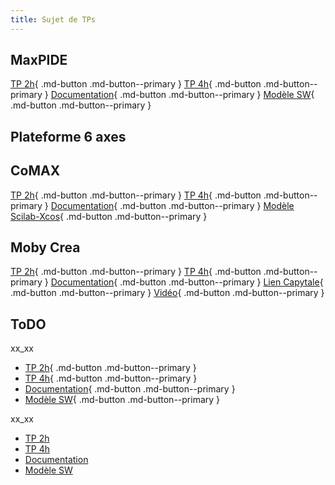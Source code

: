 ```yaml
---
title: Sujet de TPs
---
```


[comment]: <> (Page manuelle)


## MaxPIDE

[TP 2h](https://github.com/xpessoles/PSI_Preparation_Oral/blob/main/TPs_2024/11_MaxPID/11_MaxPID_2h.pdf){ .md-button .md-button--primary }
[TP 4h](https://github.com/xpessoles/PSI_Preparation_Oral/blob/main/TPs_2024/11_MaxPID/11_MaxPID_4h.pdf){ .md-button .md-button--primary }
[Documentation](https://github.com/xpessoles/TP_Documents_PSI/blob/master/11_MaxpidE/11_MaxPIDE_Documentation.pdf){ .md-button .md-button--primary }
[Modèle SW](https://github.com/xpessoles/TP_Documents_PSI/blob/master/11_MaxpidE/Maxpid-V2_SolidWorks_V1.zip){ .md-button .md-button--primary }


## Plateforme 6 axes

## CoMAX

[TP 2h](https://github.com/xpessoles/PSI_Preparation_Oral/blob/main/TPs_2024/04_CoMAX/04_CoMAX_2h.pdf){ .md-button .md-button--primary }
[TP 4h](https://github.com/xpessoles/PSI_Preparation_Oral/blob/main/TPs_2024/04_CoMAX/04_CoMAX_4h.pdf){ .md-button .md-button--primary }
[Documentation](https://github.com/xpessoles/TP_Documents_PSI/blob/master/04_CoMAX/04_CoMAX_Documentation.pdf){ .md-button .md-button--primary }
[Modèle Scilab-Xcos](https://github.com/xpessoles/TP_Documents_PSI/blob/master/04_CoMAX/04_CoMAX_XCOS.zip){ .md-button .md-button--primary }

## Moby Crea

[TP 2h](https://github.com/xpessoles/PSI_Preparation_Oral/blob/main/TPs_2024/13_Moby_Crea/13_Moby_Crea_2h.pdf){ .md-button .md-button--primary } 
[TP 4h](https://github.com/xpessoles/PSI_Preparation_Oral/blob/main/TPs_2024/xx_xx/xx_4h.pdf){ .md-button .md-button--primary }
[Documentation](https://github.com/xpessoles/TP_Documents_PSI/blob/master/13_Moby_Crea/13_Documentation_Moby.pdf){ .md-button .md-button--primary }
[Lien Capytale](https://capytale2.ac-paris.fr/web/c/11e1-3612495){ .md-button .md-button--primary }
[Vidéo](https://github.com/xpessoles/TP_Sujets/blob/main/04_ResolutionCinematique/13_04_01/13_04_01_CarRide.mp4){ .md-button .md-button--primary }



## ToDO


<div class="grid cards" markdown>

xx_xx
- [TP 2h](https://github.com/xpessoles/PSI_Preparation_Oral/blob/main/TPs_2024/xx_xx/_2h.pdf){ .md-button .md-button--primary }
- [TP 4h](https://github.com/xpessoles/PSI_Preparation_Oral/blob/main/TPs_2024/xx_xx/xx_4h.pdf){ .md-button .md-button--primary }
- [Documentation](https://github.com/xpessoles/TP_Documents_PSI/blob/master/xx_xx/xx_xx_Documentation.pdf){ .md-button .md-button--primary }
- [Modèle SW](https://github.com/xpessoles/TP_Documents_PSI/blob/master/xx_xx/xx){ .md-button .md-button--primary }

</div>


<div class="grid cards" markdown>

xx_xx
- [TP 2h](https://github.com/xpessoles/PSI_Preparation_Oral/blob/main/TPs_2024/xx_xx/_2h.pdf)
- [TP 4h](https://github.com/xpessoles/PSI_Preparation_Oral/blob/main/TPs_2024/xx_xx/xx_4h.pdf)
- [Documentation](https://github.com/xpessoles/TP_Documents_PSI/blob/master/xx_xx/xx_xx_Documentation.pdf)
- [Modèle SW](https://github.com/xpessoles/TP_Documents_PSI/blob/master/xx_xx/xx)

</div>
